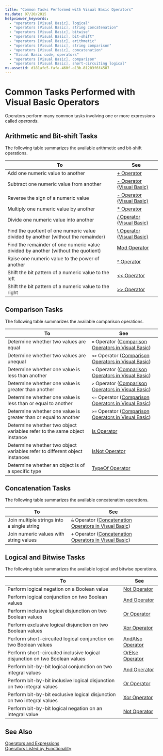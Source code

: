 ```yaml
---
title: "Common Tasks Performed with Visual Basic Operators"
ms.date: 07/20/2015
helpviewer_keywords: 
  - "operators [Visual Basic], logical"
  - "operators [Visual Basic], string concatenation"
  - "operators [Visual Basic], bitwise"
  - "operators [Visual Basic], bit-shift"
  - "operators [Visual Basic], arithmetic"
  - "operators [Visual Basic], string comparison"
  - "operators [Visual Basic], concatenation"
  - "Visual Basic code, operators"
  - "operators [Visual Basic], comparison"
  - "operators [Visual Basic], short-circuiting logical"
ms.assetid: d181afe5-fafa-460f-a13b-81203f6f4587
---
```

# Common Tasks Performed with Visual Basic Operators
Operators perform many common tasks involving one or more expressions called *operands*.  

## Arithmetic and Bit-shift Tasks  
 The following table summarizes the available arithmetic and bit-shift operations.  


|To|See|  
|---|---|  
|Add one numeric value to another|[+ Operator](../../../../visual-basic/language-reference/operators/addition-operator.md)|  
|Subtract one numeric value from another|[- Operator (Visual Basic)](../../../../visual-basic/language-reference/operators/subtraction-operator.md)|  
|Reverse the sign of a numeric value|[- Operator (Visual Basic)](../../../../visual-basic/language-reference/operators/subtraction-operator.md)|  
|Multiply one numeric value by another|[* Operator](../../../../visual-basic/language-reference/operators/multiplication-operator.md)|  
|Divide one numeric value into another|[/ Operator (Visual Basic)](../../../../visual-basic/language-reference/operators/floating-point-division-operator.md)|  
|Find the quotient of one numeric value divided by another (without the remainder)|[\ Operator (Visual Basic)](../../../../visual-basic/language-reference/operators/integer-division-operator.md)|  
|Find the remainder of one numeric value divided by another (without the quotient)|[Mod Operator](../../../../visual-basic/language-reference/operators/mod-operator.md)|  
|Raise one numeric value to the power of another|[^ Operator](../../../../visual-basic/language-reference/operators/exponentiation-operator.md)|  
|Shift the bit pattern of a numeric value to the left|[<\< Operator](../../../../visual-basic/language-reference/operators/left-shift-operator.md)|  
|Shift the bit pattern of a numeric value to the right|[>> Operator](../../../../visual-basic/language-reference/operators/right-shift-operator.md)|  

## Comparison Tasks  
 The following table summarizes the available comparison operations.  


|To|See|  
|---|---|  
|Determine whether two values are equal|`=` Operator ([Comparison Operators in Visual Basic](../../../../visual-basic/programming-guide/language-features/operators-and-expressions/comparison-operators.md))|  
|Determine whether two values are unequal|`<>` Operator ([Comparison Operators in Visual Basic](../../../../visual-basic/programming-guide/language-features/operators-and-expressions/comparison-operators.md))|  
|Determine whether one value is less than another|`<` Operator ([Comparison Operators in Visual Basic](../../../../visual-basic/programming-guide/language-features/operators-and-expressions/comparison-operators.md))|  
|Determine whether one value is greater than another|`>` Operator ([Comparison Operators in Visual Basic](../../../../visual-basic/programming-guide/language-features/operators-and-expressions/comparison-operators.md))|  
|Determine whether one value is less than or equal to another|`<=` Operator ([Comparison Operators in Visual Basic](../../../../visual-basic/programming-guide/language-features/operators-and-expressions/comparison-operators.md))|  
|Determine whether one value is greater than or equal to another|`>=` Operator ([Comparison Operators in Visual Basic](../../../../visual-basic/programming-guide/language-features/operators-and-expressions/comparison-operators.md))|  
|Determine whether two object variables refer to the same object instance|[Is Operator](../../../../visual-basic/language-reference/operators/is-operator.md)|  
|Determine whether two object variables refer to different object instances|[IsNot Operator](../../../../visual-basic/language-reference/operators/isnot-operator.md)|  
|Determine whether an object is of a specific type|[TypeOf Operator](../../../../visual-basic/language-reference/operators/typeof-operator.md)|  

## Concatenation Tasks  
 The following table summarizes the available concatenation operations.  


|To|See|  
|---|---|  
|Join multiple strings into a single string|`&` Operator ([Concatenation Operators in Visual Basic](../../../../visual-basic/programming-guide/language-features/operators-and-expressions/concatenation-operators.md))|  
|Join numeric values with string values|`+` Operator ([Concatenation Operators in Visual Basic](../../../../visual-basic/programming-guide/language-features/operators-and-expressions/concatenation-operators.md))|  

## Logical and Bitwise Tasks  
 The following table summarizes the available logical and bitwise operations.  


|To|See|  
|---|---|  
|Perform logical negation on a Boolean value|[Not Operator](../../../../visual-basic/language-reference/operators/not-operator.md)|  
|Perform logical conjunction on two Boolean values|[And Operator](../../../../visual-basic/language-reference/operators/and-operator.md)|  
|Perform inclusive logical disjunction on two Boolean values|[Or Operator](../../../../visual-basic/language-reference/operators/or-operator.md)|  
|Perform exclusive logical disjunction on two Boolean values|[Xor Operator](../../../../visual-basic/language-reference/operators/xor-operator.md)|  
|Perform short-circuited logical conjunction on two Boolean values|[AndAlso Operator](../../../../visual-basic/language-reference/operators/andalso-operator.md)|  
|Perform short-circuited inclusive logical disjunction on two Boolean values|[OrElse Operator](../../../../visual-basic/language-reference/operators/orelse-operator.md)|  
|Perform bit-by-bit logical conjunction on two integral values|[And Operator](../../../../visual-basic/language-reference/operators/and-operator.md)|  
|Perform bit-by-bit inclusive logical disjunction on two integral values|[Or Operator](../../../../visual-basic/language-reference/operators/or-operator.md)|  
|Perform bit-by-bit exclusive logical disjunction on two integral values|[Xor Operator](../../../../visual-basic/language-reference/operators/xor-operator.md)|  
|Perform bit-by-bit logical negation on an integral value|[Not Operator](../../../../visual-basic/language-reference/operators/not-operator.md)|  

## See Also  
 [Operators and Expressions](../../../../visual-basic/programming-guide/language-features/operators-and-expressions/index.md)  
 [Operators Listed by Functionality](../../../../visual-basic/language-reference/operators/operators-listed-by-functionality.md)
